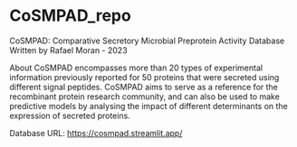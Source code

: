 # CoSMPAD_repo
CoSMPAD: Comparative Secretory Microbial Preprotein Activity Database
Written by Rafael Moran - 2023

About
CoSMPAD encompasses more than 20 types of experimental information previously reported for 50 proteins that were secreted using different signal peptides. CoSMPAD aims to serve as a reference for the recombinant protein research community, and can also be used to make predictive models by analysing the impact of different determinants on the expression of secreted proteins.

Database URL: https://cosmpad.streamlit.app/
